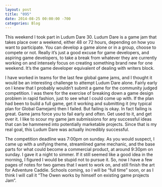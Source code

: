 ```yaml
---
layout: post
title: "095"
date: 2014-08-25 00:00:00 -700
categories: Blog
---
```


This weekend I took part in Ludum Dare 30. Ludum Dare is a game jam that takes place over a weekend, either 48 or 72 hours, depending on how you want to participate. You can develop a game alone or in a group, choose to compete or not. Really it’s just a good excuse for game developers, and aspiring game developers, to take a break from whatever they are currently working on and intensely focus on creating something brand new for one weekend. It’s the game developer equivalent of dealing with writers block.

I have worked in teams for the last few global game jams, and I thought it would be an interesting challenge to attempt Ludum Dare alone. Fairly early on I knew that I probably wouldn’t submit a game for the community judged competition. I was there for the exercise of breaking down a game design problem in rapid fashion, just to see what I could come up with. If the plan had been to build a full game, get it working and submitting it (my typical plan for Global Gamejam) then I failed. But failing is okay. In fact failing is great. Game jams force you to fail early and often. Get used to it, and get over it. I like to scour my game jam submissions for any successful ideas that can be hammered into potentially marketable projects. Since that is my real goal, this Ludum Dare was actually incredibly successful.

The competition deadline was 7:00pm on sunday. As you would suspect, I came up with a unifying theme, streamlined game mechanic, and the base parts for what could become a commercial product, at around 9:30pm on sunday. I gave it a night to simmer. If it still seemed like a good idea in the morning, I figured I would be stupid not to pursue it. So, now I have a few pages of notes for two games that I want to work on, and still finish the art for Adventure Caddie. Schools coming, so I will be “full time” soon, or as I think I will call it “The Owen works by himself on existing game projects Jam”.
